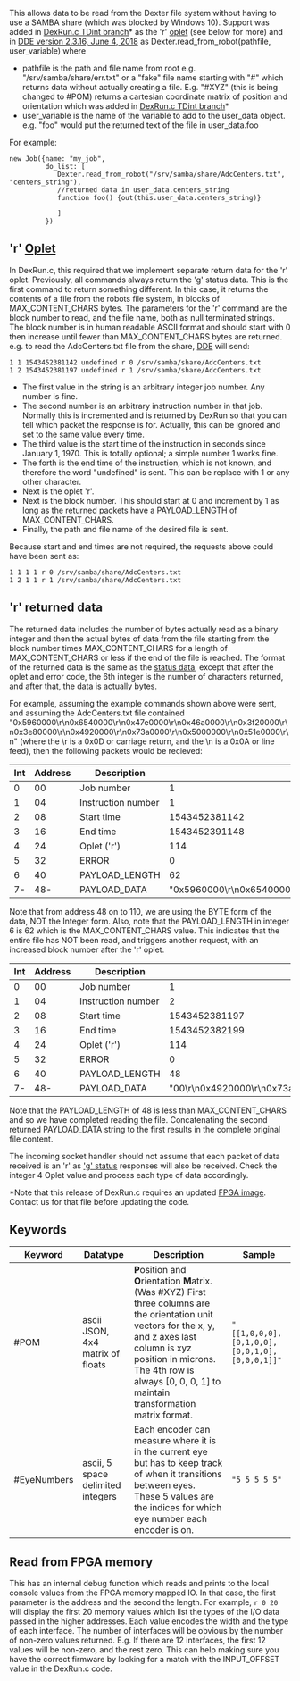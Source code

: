 This allows data to be read from the Dexter file system without having to use a SAMBA share (which was blocked by Windows 10). Support was added in [DexRun.c TDint branch](https://github.com/HaddingtonDynamics/Dexter/commit/243ac0fa3c995effd9c75731d3a9c7ecb70cc73e)* as the 'r' [oplet](Command-oplet-instruction) (see below for more) and in [DDE version 2.3.16, June 4, 2018](https://github.com/cfry/dde/releases/tag/untagged-5d86b61c13b61d266905) as Dexter.read_from_robot(pathfile, user_variable) where 
- pathfile is the path and file name from root e.g. "/srv/samba/share/err.txt" or a "fake" file name starting with "#" which returns data without actually creating a file. E.g. "#XYZ" (this is being changed to #POM) returns a cartesian coordinate matrix of position and orientation which was added in [DexRun.c TDint branch](https://github.com/HaddingtonDynamics/Dexter/blob/e6db50da946176123e191e9af6660a318f240489/Firmware/DexRun.c#L2117)* 
- user_variable is the name of the variable to add to the user_data object. e.g. "foo" would put the returned text of the file in user_data.foo

For example:

````
new Job({name: "my_job",
         do_list: [
         	Dexter.read_from_robot("/srv/samba/share/AdcCenters.txt", "centers_string"), 
            //returned data in user_data.centers_string
            function foo() {out(this.user_data.centers_string)}

            ]
         })
````

## 'r' [Oplet](Command-oplet-instruction)
In DexRun.c, this required that we implement separate return data for the 'r' oplet. Previously, all commands always return the 'g' status data. This is the first command to return something different. In this case, it returns the contents of a file from the robots file system, in blocks of MAX_CONTENT_CHARS bytes. The parameters for the 'r' command are the block number to read, and the file name, both as null terminated strings. The block number is in human readable ASCII format and should start with 0 then increase until fewer than MAX_CONTENT_CHARS bytes are returned. e.g. to read the AdcCenters.txt file from the share, [DDE](DDE) will send:
````
1 1 1543452381142 undefined r 0 /srv/samba/share/AdcCenters.txt
1 2 1543452381197 undefined r 1 /srv/samba/share/AdcCenters.txt
````

- The first value in the string is an arbitrary integer job number. Any number is fine.
- The second number is an arbitrary instruction number in that job. Normally this is incremented and is returned by DexRun so that you can tell which packet the response is for. Actually, this can be ignored and set to the same value every time.
- The third value is the start time of the instruction in seconds since January 1, 1970. This is totally optional; a simple number 1 works fine.
- The forth is the end time of the instruction, which is not known, and therefore the word "undefined" is sent. This can be replace with 1 or any other character.
- Next is the oplet 'r'.
- Next is the block number. This should start at 0 and increment by 1 as long as the returned packets have a PAYLOAD_LENGTH of MAX_CONTENT_CHARS.
- Finally, the path and file name of the desired file is sent. 

Because start and end times are not required, the requests above could have been sent as:
````
1 1 1 1 r 0 /srv/samba/share/AdcCenters.txt
1 2 1 1 r 1 /srv/samba/share/AdcCenters.txt
````

## 'r' returned data

The returned data includes the number of bytes actually read as a binary integer and then the actual bytes of data from the file starting from the block number times MAX_CONTENT_CHARS for a length of MAX_CONTENT_CHARS or less if the end of the file is reached. The format of the returned data is the same as the [status data](status-data), except that after the oplet and error code, the 6th integer is the number of characters returned, and after that, the data is actually bytes. 

For example, assuming the example commands shown above were sent, and assuming the AdcCenters.txt file contained "0x5960000\r\n0x6540000\r\n0x47e0000\r\n0x46a0000\r\n0x3f20000\r\n0x3e80000\r\n0x4920000\r\n0x73a0000\r\n0x5000000\r\n0x51e0000\r\n" (where the \r is a 0x0D or carriage return, and the \n is a 0x0A or line feed), then the following packets would be recieved:

Int | Address | Description | Sample
--- | --- | --- | ---
  0 |  00 | Job number | 1
  1 |  04 | Instruction number | 1
  2 |  08 | Start time | 1543452381142 
  3 |  16 | End time | 1543452391148 
  4 |  24 | Oplet ('r') | 114
  5 |  32 | ERROR | 0
  6 |  40 | PAYLOAD_LENGTH | 62
  7-|  48-| PAYLOAD_DATA | "0x5960000\r\n0x6540000\r\n0x47e0000\r\n0x46a0000\r\n0x3f20000\r\n0x3e800"

Note that from address 48 on to 110, we are using the BYTE form of the data, NOT the Integer form. Also, note that the PAYLOAD_LENGTH in integer 6 is 62 which is the MAX_CONTENT_CHARS value. This indicates that the entire file has NOT been read, and triggers another request, with an increased block number after the 'r' oplet.

Int | Address | Description | Sample
--- | --- | --- | ---
  0 |  00 | Job number | 1
  1 |  04 | Instruction number | 2
  2 |  08 | Start time | 1543452381197 
  3 |  16 | End time | 1543452382199 
  4 |  24 | Oplet ('r') | 114
  5 |  32 | ERROR | 0
  6 |  40 | PAYLOAD_LENGTH | 48
  7-|  48-| PAYLOAD_DATA | "00\r\n0x4920000\r\n0x73a0000\r\n0x5000000\r\n0x51e0000\r\n"

Note that the PAYLOAD_LENGTH of 48 is less than MAX_CONTENT_CHARS and so we have completed reading the file. Concatenating the second returned PAYLOAD_DATA string to the first results in the complete original file content.

The incoming socket handler should not assume that each packet of data received is an 'r' as ['g' status](status-data) responses will also be received. Check the integer 4 Oplet value and process each type of data accordingly. 

*Note that this release of DexRun.c requires an updated [FPGA image](SD-Card-Image). Contact us for that file before updating the code.


## Keywords

Keyword | Datatype | Description | Sample
--- | --- | --- | ---
  #POM |  ascii JSON, 4x4 matrix of floats | **P**osition and **O**rientation **M**atrix. (Was #XYZ) First three columns are the orientation unit vectors for the x, y, and z axes last column is xyz position in microns. The 4th row is always [0, 0, 0, 1] to maintain transformation matrix format. | `"[[1,0,0,0],[0,1,0,0],[0,0,1,0],[0,0,0,1]]"`
  #EyeNumbers | ascii, 5 space delimited integers | Each encoder can measure where it is in the current eye but has to keep track of when it transitions between eyes. These 5 values are the indices for which eye number each encoder is on.| `"5 5 5 5 5"`

## Read from FPGA memory

This has an internal debug function which reads and prints to the local console values from the FPGA memory mapped IO. In that case, the first parameter is the address and the second the length. For example, `r 0 20` will display the first 20 memory values which list the types of the I/O data passed in the higher addresses. Each value encodes the width and the type of each interface. The number of interfaces will be obvious by the number of non-zero values returned. E.g. If there are 12 interfaces, the first 12 values will be non-zero, and the rest zero. This can help making sure you have the correct firmware by looking for a match with the INPUT_OFFSET value in the DexRun.c code. 